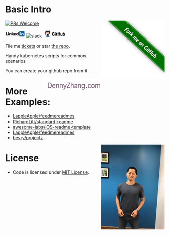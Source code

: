 # Basic Intro
<a href="https://github.com/DennyZhang?tab=followers"><img align="right" width="200" height="183" src="https://raw.githubusercontent.com/USDevOps/mywechat-slack-group/master/images/fork_github.png" /></a>

[![PRs Welcome](https://img.shields.io/badge/PRs-welcome-brightgreen.svg)](http://makeapullrequest.com)

[![LinkedIn](https://raw.githubusercontent.com/USDevOps/mywechat-slack-group/master/images/linkedin.png)](https://www.linkedin.com/in/dennyzhang001) <a href="https://www.dennyzhang.com/slack" target="_blank" rel="nofollow"><img src="http://slack.dennyzhang.com/badge.svg" alt="slack"/></a> [![Github](https://raw.githubusercontent.com/USDevOps/mywechat-slack-group/master/images/github.png)](https://github.com/DennyZhang)

File me [tickets](https://github.com/DennyZhang/kurbernet-scripts/issues) or star [the repo](https://github.com/DennyZhang/kurbernet-scripts).

Handy kubernetes scripts for common scenarios

You can create your github repo from it.

<a href="https://www.dennyzhang.com"><img align="right" width="185" height="37" src="https://raw.githubusercontent.com/USDevOps/mywechat-slack-group/master/images/dns_small.png"></a>

# More Examples:
- [LappleApple/feedmereadmes](https://github.com/LappleApple/feedmereadmes/blob/master/README-maturity-model.md)
- [RichardLitt/standard-readme](https://github.com/RichardLitt/standard-readme)
- [awesome-labs/iOS-readme-template](https://github.com/awesome-labs/iOS-readme-template)
- [LappleApple/feedmereadmes](https://github.com/LappleApple/feedmereadmes)
- [bevry/projectz](https://github.com/bevry/projectz)

<a href="https://www.dennyzhang.com"><img align="right" width="201" height="268" src="https://raw.githubusercontent.com/USDevOps/mywechat-slack-group/master/images/denny_201706.png"></a>

# License
- Code is licensed under [MIT License](https://www.dennyzhang.com/wp-content/mit_license.txt).
